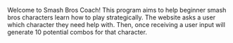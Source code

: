 Welcome to Smash Bros Coach! This program aims to help beginner smash bros characters
learn how to play strategically. The website asks a user which character they need help with.
Then, once receiving a user input will generate 10 potential combos for that character. 